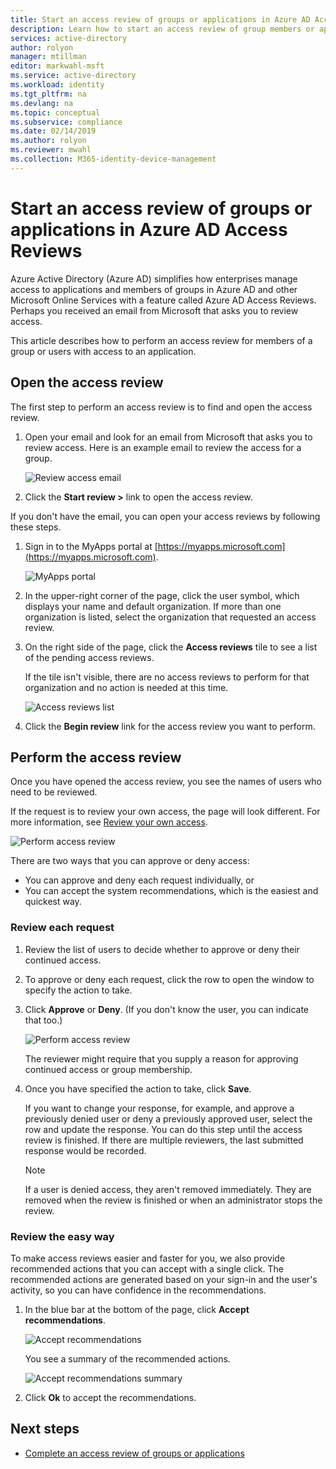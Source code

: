 ```yaml
---
title: Start an access review of groups or applications in Azure AD Access Reviews | Microsoft Docs
description: Learn how to start an access review of group members or application access in Azure AD Access Reviews.
services: active-directory
author: rolyon
manager: mtillman
editor: markwahl-msft
ms.service: active-directory
ms.workload: identity
ms.tgt_pltfrm: na
ms.devlang: na
ms.topic: conceptual
ms.subservice: compliance
ms.date: 02/14/2019
ms.author: rolyon
ms.reviewer: mwahl
ms.collection: M365-identity-device-management
---
```


# Start an access review of groups or applications in Azure AD Access Reviews

Azure Active Directory (Azure AD) simplifies how enterprises manage access to applications and members of groups in Azure AD and other Microsoft Online Services with a feature called Azure AD Access Reviews. Perhaps you received an email from Microsoft that asks you to review access.

This article describes how to perform an access review for members of a group or users with access to an application.

## Open the access review

The first step to perform an access review is to find and open the access review.

1. Open your email and look for an email from Microsoft that asks you to review access. Here is an example email to review the access for a group.

    ![Review access email](./media/perform-access-review/access-review-email.png)

1. Click the **Start review >** link to open the access review.

If you don't have the email, you can open your access reviews by following these steps.

1. Sign in to the MyApps portal at [https://myapps.microsoft.com](https://myapps.microsoft.com).

    ![MyApps portal](./media/perform-access-review/myapps-access-panel.png)

1. In the upper-right corner of the page, click the user symbol, which displays your name and default organization. If more than one organization is listed, select the organization that requested an access review.

1. On the right side of the page, click the **Access reviews** tile to see a list of the pending access reviews.

    If the tile isn't visible, there are no access reviews to perform for that organization and no action is needed at this time.

    ![Access reviews list](./media/perform-access-review/access-reviews-list.png)

1. Click the **Begin review** link for the access review you want to perform.

## Perform the access review

Once you have opened the access review, you see the names of users who need to be reviewed.

If the request is to review your own access, the page will look different. For more information, see [Review your own access](review-your-access.md).

![Perform access review](./media/perform-access-review/perform-access-review.png)

There are two ways that you can approve or deny access:

- You can approve and deny each request individually, or
- You can accept the system recommendations, which is the easiest and quickest way.

### Review each request

1. Review the list of users to decide whether to approve or deny their continued access.

1. To approve or deny each request, click the row to open the window to specify the action to take.

1. Click **Approve** or **Deny**. (If you don't know the user, you can indicate that too.)

    ![Perform access review](./media/perform-access-review/approve-deny.png)

    The reviewer might require that you supply a reason for approving continued access or group membership.

1. Once you have specified the action to take, click **Save**.

    If you want to change your response, for example, and approve a previously denied user or deny a previously approved user, select the row and update the response. You can do this step until the access review is finished. If there are multiple reviewers, the last submitted response would be recorded.

    > [!NOTE]
    > If a user is denied access, they aren't removed immediately. They are removed when the review is finished or when an administrator stops the review.

### Review the easy way

To make access reviews easier and faster for you, we also provide recommended actions that you can accept with a single click. The recommended actions are generated based on your sign-in and the user's activity, so you can have confidence in the recommendations.

1. In the blue bar at the bottom of the page, click **Accept recommendations**.

    ![Accept recommendations](./media/perform-access-review/accept-recommendations.png)

    You see a summary of the recommended actions.

    ![Accept recommendations summary](./media/perform-access-review/accept-recommendations-summary.png)

1. Click **Ok** to accept the recommendations.

## Next steps

- [Complete an access review of groups or applications](complete-access-review.md)
